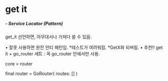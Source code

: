 # get it
 
##### - Service Locator (Pattern)
get_it 선언하면, 아무대서나 가져다 쓸 수 있음.

•	잘못 사용하면 완전 안티 패턴임. *테스트가 여려워짐. *GetX화 되버림.
•	추천!! get it + go_router 세트 : 꼭 go_router 안에서만 사용.

core > router

final  router = GoRouter(
  routes: []
)
